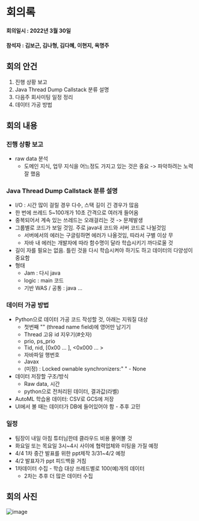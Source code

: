 # 회의록
#### 회의일시 : 2022년 3월 30일
#### 참석자 : 김보근, 김나형, 김다혜, 이현지, 옥명주

## 회의 안건
1. 진행 상황 보고
2. Java Thread Dump Callstack 분류 설명
3. 다음주 회사미팅 일정 정리
4. 데이터 가공 방법

## 회의 내용
### 진행 상황 보고
- raw data 분석 
  - 도메인 지식, 업무 지식을 어느정도 가지고 있는 것은 중요 -> 파악하려는 노력 잘 했음
  
### Java Thread Dump Callstack 분류 설명
- I/O : 시간 많이 걸릴 경우 다수, 스택 길이 긴 경우가 많음
- 한 번에 쓰레드 5~100개가 10초 간격으로 여러개 들어옴
- 중복되어서 계속 있는 쓰레드는 오래걸리는 것 -> 문제발생
- 그룹별로 코드가 보일 것임. 주로 java내 코드와 서버 코드로 나뉠것임
  - 서버에서의 에러는 구글링하면 에러가 나올것임, 따라서 구별 이상 무
  - 자바 내 에러는 개발자에 따라 함수명이 달라 학습시키기 까다로울 것
- 길이 자를 필요는 없음. 틀린 것을 다시 학습시켜야 하기도 하고 데이터의 다양성이 중요함
- 형태
  - Jam : 다시 java
  - logic : main 코드
  - 기반 WAS / 공통 : java ...

### 데이터 가공 방법
- Python으로 데이터 가공 코드 작성할 것, 아래는 지워질 대상
  - 첫번째 "" (thread name field)에 영어만 남기기
  - Thread 고유 id 지우기(#숫자)
  - prio, ps_prio
  - Tid, nid, [0x00 ... ], <0x000 ... >
  - 자바파일 행번호
  - Javax
  - (미정) : Locked ownable synchronizers:" "    - None
- 데이터 저장할 구조/방식
  - Raw data, 시간
  - python으로 전처리된 데이터, 결과값(라벨)
- AutoML 학습용 데이터: CSV로 GCS에 저장
- UI에서 볼 때는 데이터가 DB에 들어있어야 함 - 추후 고민

### 일정
- 팀장이 내일 아침 튜터님한테 클라우드 비용 물어볼 것
- 화요일 또는 목요일 3시~4시 사이에 협력업체와 미팅을 가질 예정
- 4/4 1차 중간 발표를 위한 ppt제작 3/31~4/2 예정
- 4/2 발표자가 ppt 피드백을 거침
- 1차데이터 수집 - 학습 대상 쓰레드별로 100(예)개의 데이터
  - 2차는 추후 더 많은 데이터 수집

## 회의 사진
![image](https://user-images.githubusercontent.com/56188923/160868174-6493f470-c024-4a39-8b8d-7b6ca4c8fe7a.png)
